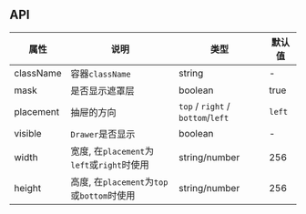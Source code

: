 ## API

| 属性 | 说明 | 类型 | 默认值 |
| --- | --- | --- | --- |
| className | 容器`className` | string | - |
| mask | 是否显示遮罩层 | boolean | true |
| placement | 抽屉的方向 | `top` / `right` / `bottom`/`left` | `left` |
| visible | `Drawer`是否显示 | boolean | - |
| width | 宽度, 在`placement`为`left`或`right`时使用 | string/number | 256 |
| height | 高度, 在`placement`为`top`或`bottom`时使用 | string/number | 256 |

